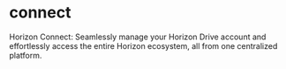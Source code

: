 # connect
Horizon Connect: Seamlessly manage your Horizon Drive account and effortlessly access the entire Horizon ecosystem, all from one centralized platform.
